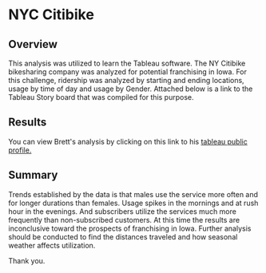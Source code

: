 # NYC Citibike

## Overview
This analysis was utilized to learn the Tableau software.  The NY Citibike bikesharing company was analyzed for potential franchising in Iowa.  For this challenge, ridership was analyzed by starting and ending locations, usage by time of day and usage by Gender.  Attached below is a link to the Tableau Story board that was compiled for this purpose.  

## Results
You can view Brett's analysis by clicking on this link to his [tableau public profile.](https://public.tableau.com/app/profile/brett.tescher/viz/CitibikeChallenge_16492105954960/Story1?publish=yes)

## Summary
Trends established by the data is that males use the service more often and for longer durations than females.  Usage spikes in the mornings and at rush hour in the evenings.  And subscribers utilize the services much more frequently than non-subscribed customers.  At this time the results are inconclusive toward the prospects of franchising in Iowa.  Further analysis should be conducted to find the distances traveled and how seasonal weather affects utilization. 

Thank you.  
